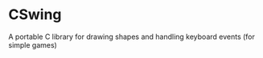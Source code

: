 CSwing
======

A portable C library for drawing shapes and handling keyboard events (for simple games)
